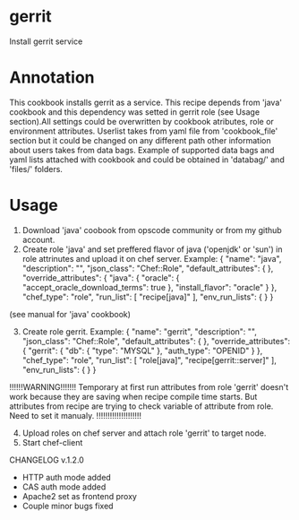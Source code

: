 gerrit
======

Install gerrit service

# Annotation

This cookbook installs gerrit as a service.
This recipe depends from 'java' cookbook and this dependency was setted in gerrit role (see Usage section).All settings could be overwritten by cookbook atributes, role or environment attributes.
Userlist takes from yaml file from 'cookbook_file' section but it could be changed on any different path other information about users takes from data bags.
Example of supported data bags and yaml lists attached with cookbook and could be obtained in 'databag/' and 'files/' folders.



 # Usage

1. Download 'java' coobook from opscode community or from my github account.
2. Create role 'java' and set preffered flavor of java ('openjdk' or 'sun') in role attrinutes and upload it on chef server.
    Example:
            {
              "name": "java",
              "description": "",
              "json_class": "Chef::Role",
              "default_attributes": {
               },
              "override_attributes": {
                "java": {
                  "oracle": {
                     "accept_oracle_download_terms": true
                        },
                  "install_flavor": "oracle"
                  }
               },
              "chef_type": "role",
              "run_list": [
              "recipe[java]"
              ],
              "env_run_lists": {
               }
            }

(see manual for 'java' cookbook)

3. Create role gerrit.
    Example:
            {
              "name": "gerrit",
              "description": "",
              "json_class": "Chef::Role",
              "default_attributes": {
              },
              "override_attributes": {
                "gerrit": {
                   "db": {
                     "type": "MYSQL"
                    },
                   "auth_type": "OPENID"
                }
              },
            "chef_type": "role",
            "run_list": [
               "role[java]",
                  "recipe[gerrit::server]"
            ],
            "env_run_lists": {
              }
           }

!!!!!!WARNING!!!!!!!
Temporary at first run attributes from role 'gerrit' doesn't work because they are saving when recipe compile time starts. But attributes from recipe are trying
to check variable of attribute from role. Need to set it manualy.
!!!!!!!!!!!!!!!!!!!!

4. Upload roles on chef server and attach role 'gerrit' to target node.
5. Start chef-client



CHANGELOG
v.1.2.0
 * HTTP auth mode added
 * CAS auth mode added
 * Apache2 set as frontend proxy
 * Couple minor bugs fixed
